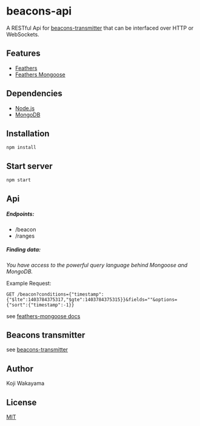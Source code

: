 # beacons-api

A RESTful Api for [beacons-transmitter](https://github.com/kojiwakayama/beacons-transmitter) that can be interfaced over HTTP or WebSockets.

## Features
* [Feathers](http://feathersjs.com/)
* [Feathers Mongoose](https://github.com/feathersjs/feathers-mongoose)

## Dependencies
* [Node.js](http://nodejs.org/)
* [MongoDB](http://docs.mongodb.org/manual/installation/)

## Installation
```
npm install
```

## Start server
```
npm start
```

## Api

##### Endpoints:

* /beacon
* /ranges

##### Finding data:

_You have access to the powerful query language behind Mongoose and MongoDB._

Example Request:

```
GET /beacon?conditions={"timestamp":{"$lte":1403784375317,"$gte":1403784375315}}&fields=""&options={"sort":{"timestamp":-1}}
```

see [feathers-mongoose docs](https://github.com/feathersjs/feathers-mongoose/blob/master/docs/API.md#finding-documents)

## Beacons transmitter
see [beacons-transmitter](https://github.com/kojiwakayama/beacons-transmitter)

## Author
Koji Wakayama

## License
[MIT](http://kojiwakayama.mit-license.org)
